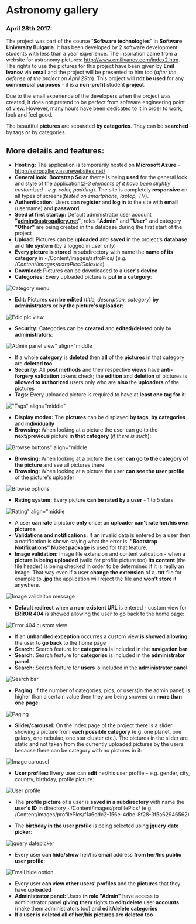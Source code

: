 # Astronomy gallery

### April 28th 2017:

The project was part of the course "**Software technologies**" in **Software University Bulgaria**. It has been developed by 2 software development students with less than a year experience. The inspiration came from a website for astronomy pictures: <a href="http://www.emilivanov.com/index2.htm" target="_blank">http://www.emilivanov.com/index2.htm</a>. The rights to use the pictures for this project have been given by **Emil Ivanov** via **email** and the project will be presented to him too (_after the defense of the project on April 29th_). This project will **not be used** for any **commercial purposes** - it is a **non-profit** student **project**.

Due to the small experience of the developers when the project was created, it does not pretend to be perfect from software engineering point of view. However, many hours have been dedicated to it in order to work, look and feel good.

The beautiful **pictures** are separated **by categories**. They can be **searched** by tags or by categories.

## More details and features:

- **Hosting:** The application is temporarily hosted on **Microsoft Azure** - http://astrogallery.azurewebsites.net/
- **General look:** **Bootstrap Solar** theme is being **used** for the general look and style of the application(_2-3 elements of it have been slightly customized - e.g. color, padding_). The site is completely **responsive** on all types of screens(_tested on smartphone, laptop, TV_).
- **Authentication:** Users can **register** and **log in** to the site with **email** (username) and **password**
- **Seed at first startup:** Default administrator user account **"admin@astrogallery.net"**, roles **"Admin"** and **"User"** and category **"Other"** are being created in the database during the first start of the project 
- **Upload:** Pictures can be **uploaded** and **saved** in the project's **database** and **file system** (by a logged in user only)
- **Every picture is stored** in subdirectory with name the **name of its category** in ~/Content/images/astroPics/ (_e.g. /Content/images/astroPics/Galaxies_)
- **Download:** Pictures can be downloaded to a **user's device**
- **Categories:** Every uploaded picture is **put in a category**:

![Category menu](RepoPics/categories.png)

- **Edit:** Pictures **can be edited** (_title, description, category_) **by administrators** or **by the picture's uploader**:

![Edic pic view](RepoPics/edit.png)

- **Security:** Categories can be **created** and **edited/deleted** only by **administrators**:

![Admin panel view" align="middle](RepoPics/category%20edit%20admin.png)

- If a whole **category** is **deleted** then **all** of the **pictures** in that category are **deleted too**
- **Security:** All **post methods** and their respective **views** have **anti-forgery validation** tokens check; the **edition** and **deletion** of pictures is **allowed to authorized** users only who are **also** the **uploaders** of the pictures
- **Tags:** Every uploaded picture is required to have at **least one tag for** it:

!["Tags" align="middle"](RepoPics/tags.png)

- **Display modes:** The **pictures** can be displayed **by tags**, **by categories** and **individually**
- **Browsing:** When looking at a picture the user can go to the **next/previous** picture **in that category** (_if there is such_):

![Browse buttons" align="middle](RepoPics/browsing%20next%20prev.png)

- **Browsing:** When looking at a picture the user **can go to the category of the picture** and see all pictures there
- **Browsing:** When looking at a picture the user **can see the user profile** of the picture's uploader

![Browse options](RepoPics/browsing%20category%20uploader.png)

- **Rating system:** Every picture **can be rated by a user** - 1 to 5 stars:

![Rating" align="middle](RepoPics/rating.png)

- A user **can rate** a picture **only** once; an **uploader can't rate her/his own pictures**
- **Validations and notifications:** If an invalid data is entered by a user then a notification is shown saying what the error is. **"Bootstrap Notifications" NuGet package** is used for that feature.
- **Image validation:** Image file extension and content validation - when a **picture is being uploaded** (valid for profile picture too) **its content** (the file header) is being checked in order to be determined if it is really an image. That way even if a user **change the extension** of a **.txt** file for example to **.jpg** the application will reject the file and **won't store** it anywhere.

![Image validaiton message](RepoPics/pic%20validation.png)

- **Default redirect** when a **non-existent URL** is entered - custom view for **ERROR 404** is showed allowing the user to go back to the home page:

![Error 404 custom view](RepoPics/error404%20custom%20view.png)

- If an **unhandled exception** occurres a custom view **is showed allowing** the user to **go back** to the home page
- **Search:** Search feature for **categories** is included in the **navigation bar** 
- **Search:** Search feature for **categories** is included in the **administrator panel** 
- **Search:** Search feature for **users** is included in the **administrator panel**

![Search bar](RepoPics/search.png)

- **Paging:** If the number of categories, pics, or users(in the admin panel) is higher than a certain value then they are being snowed on **more than** **one** **page**:

![Paging](RepoPics/paging.png)

- **Slider/carousel:** On the index page of the project there is a slider showing a picture from **each possible category** (e.g. one planet, one galaxy, one nebulae, one star cluster etc.). The pictures in the slider are static and not taken from the currently uploaded pictures by the users because there can be category with no pictures in it:

![Image carousel](RepoPics/slider.png)

- **User profiles:** Every user can **edit** her/his user profile – e.g. gender, city, country, birthday, profile picture:

![User profile](RepoPics/profile.png)

- The **profile picture** of a user is **saved in a subdirectory** with name the **user's ID** in directory ~/Content/images/profilePics/ (e.g. /Content/images/profilePics/f1a6ddc2-156e-4dbe-8f28-3f5a62946562)

- The **birthday in the user profile** is being selected using **jquery** **date picker**:

![jquery datepicker](RepoPics/birthday%20date%20picker.png)
	
- Every user **can hide/show** her/his **email** address **from her/his public user profile**:

![Email hide option](RepoPics/email.png)

- Every user **can view other users' profiles** and the **pictures** that they have **uploaded**
- **Administrator panel:** Users **in role "Admin"** have access to administrator panel **giving them** rights to **edit/delete** user **accounts** (make them administrators too) and **edit/delete** **categories**
- **If a user is deleted all of her/his pictures are deleted too**



